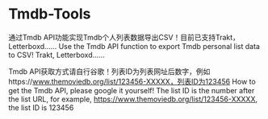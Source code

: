 # Tmdb-Tools
通过Tmdb API功能实现Tmdb个人列表数据导出CSV！目前已支持Trakt，Letterboxd......
Use the Tmdb API function to export Tmdb personal list data to CSV! Trakt, Letterboxd......

Tmdb API获取方式请自行谷歌！列表ID为列表网址后数字，例如https://www.themoviedb.org/list/123456-XXXXX，列表ID为123456
How to get the Tmdb API, please google it yourself! The list ID is the number after the list URL, for example, https://www.themoviedb.org/list/123456-XXXXX, the list ID is 123456
